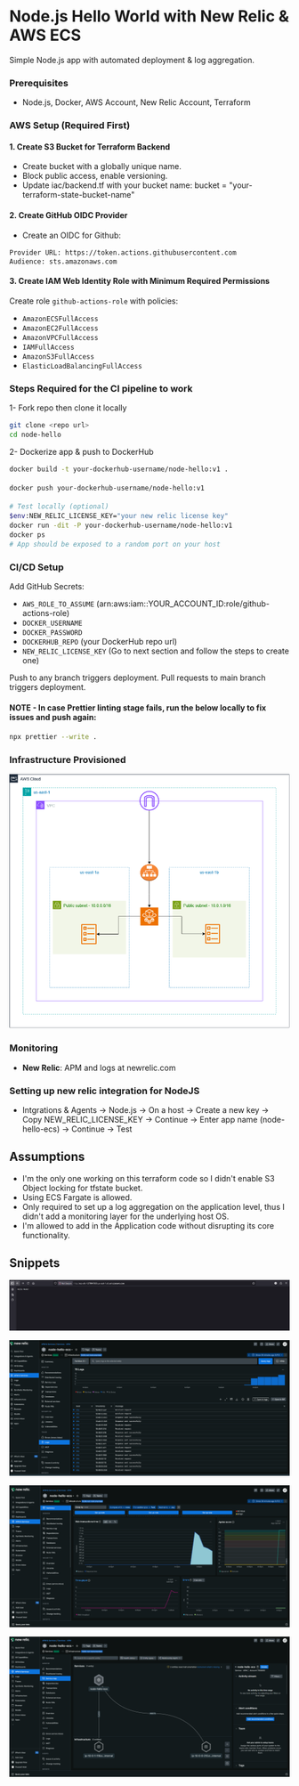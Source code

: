 # Node.js Hello World with New Relic & AWS ECS

Simple Node.js app with automated deployment & log aggregation.

### Prerequisites

- Node.js, Docker, AWS Account, New Relic Account, Terraform

### AWS Setup (Required First)

#### 1. Create S3 Bucket for Terraform Backend

- Create bucket with a globally unique name.
- Block public access, enable versioning.
- Update iac/backend.tf with your bucket name:
  bucket = "your-terraform-state-bucket-name"

#### 2. Create GitHub OIDC Provider

- Create an OIDC for Github:

```
Provider URL: https://token.actions.githubusercontent.com
Audience: sts.amazonaws.com
```

#### 3. Create IAM Web Identity Role with Minimum Required Permissions

Create role `github-actions-role` with policies:

- `AmazonECSFullAccess`
- `AmazonEC2FullAccess`
- `AmazonVPCFullAccess`
- `IAMFullAccess`
- `AmazonS3FullAccess`
- `ElasticLoadBalancingFullAccess`

### Steps Required for the CI pipeline to work

1- Fork repo then clone it locally

```bash
git clone <repo url>
cd node-hello
```

2- Dockerize app & push to DockerHub

```bash
docker build -t your-dockerhub-username/node-hello:v1 .

docker push your-dockerhub-username/node-hello:v1

# Test locally (optional)
$env:NEW_RELIC_LICENSE_KEY="your new relic license key"
docker run -dit -P your-dockerhub-username/node-hello:v1
docker ps
# App should be exposed to a random port on your host
```

### CI/CD Setup

Add GitHub Secrets:

- `AWS_ROLE_TO_ASSUME` (arn:aws:iam::YOUR_ACCOUNT_ID:role/github-actions-role)
- `DOCKER_USERNAME`
- `DOCKER_PASSWORD`
- `DOCKERHUB_REPO` (your DockerHub repo url)
- `NEW_RELIC_LICENSE_KEY` (Go to next section and follow the steps to create one)

Push to any branch triggers deployment.
Pull requests to main branch triggers deployment.

#### NOTE - In case Prettier linting stage fails, run the below locally to fix issues and push again:

```bash
npx prettier --write .
```

### Infrastructure Provisioned

![alt text](./docs/node-hello_infra.drawio.png)

### Monitoring

- **New Relic**: APM and logs at newrelic.com

### Setting up new relic integration for NodeJS

- Intgrations & Agents -> Node.js -> On a host -> Create a new key -> Copy NEW_RELIC_LICENSE_KEY -> Continue -> Enter app name (node-hello-ecs) -> Continue -> Test

## Assumptions

- I'm the only one working on this terraform code so I didn't enable S3 Object locking for tfstate bucket.
- Using ECS Fargate is allowed.
- Only required to set up a log aggregation on the application level, thus I didn't add a monitoring layer for the underlying host OS.
- I'm allowed to add in the Application code without disrupting its core functionality.

## Snippets

![alt text](./docs/image3.png)

![alt text](./docs/image.png)

![alt text](./docs/image1.png)

![alt text](./docs/image2.png)

